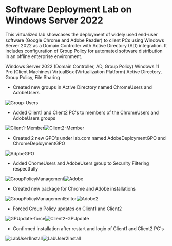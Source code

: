# Software Deployment Lab on Windows Server 2022
This virtualized lab showcases the deployment of widely used end-user software (Google Chrome and Adobe Reader) to client PCs using Windows Server 2022 as a Domain Controller with Active Directory (AD) integration. It includes configuration of Group Policy for automated software distribution in an offline enterprise environment.

Windows Server 2022 (Domain Controller, AD, Group Policy)
Windows 11 Pro (Client Machines)
VirtualBox (Virtualization Platform)
Active Directory, Group Policy, File Sharing

  - Created new groups in Active Directory named ChromeUsers and AdobeUsers

![Group-Users](Group-Users.png)

  - Added Client1 and Client2 PC's to members of the ChromeUsers and AdobeUsers groups

![Client1-Member](Client1-Member.png)![Client2-Member](!Client2-Member.png)

  -   Created 2 new GPO's under lab.com named AdobeDeploymentGPO and ChromeDeploymentGPO

![AdpbeGPO](AdobeGPO.png)

  - Added ChomeUsers and AdobeUsers group to Security Filtering respectfully

![GroupPolicyManagement](GroupPolicyManagement.png)![Adobe](Adobe.png)

  - Created new package for Chrome and Adobe installations

![GroupPolicyManagementEditor](GroupPolicyManagementEditor.png)![Adobe2](Adobe2.png)

  - Forced Group Policy updates on Client1 and Client2

![GPUpdate-force](GPUpdate-force.png)![Client2-GPUpdate](Client2-GPUpdate.png)

  - Confirmed installation after restart and login of Client1 and Client2 PC's

![LabUser1Install](LabUser1Install.png)![LabUser2Install](LabUser2Install.png)
